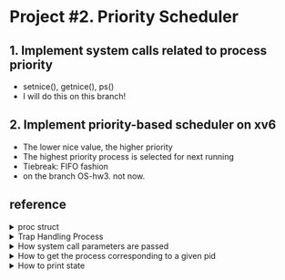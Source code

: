 # Project #2. Priority Scheduler
## 1. Implement system calls related to process priority
- setnice(), getnice(), ps()
- I will do this on this branch!
## 2. Implement priority-based scheduler on xv6
- The lower nice value, the higher priority
- The highest priority process is selected for next running
- Tiebreak: FIFO fashion
- on the branch OS-hw3. not now.
## reference
<details>
  <summary>proc struct</summary>

  ![proc_struct](./images/proc_struct.png)
</details>
<details>
  <summary>Trap Handling Process</summary>
  
  ![trap handling process](./images/capture_250605_131249.png)
  - The `kill()` used in the user program is generated through user.h and usys.S
  - The `kill()` used in the `sys_kill()` and The `kill()` used in the user program are not the same
  - This also applies to `fork()`, `setnice()`, `getnice()`, `ps()`, ...

</details>
<details>
  <summary>How system call parameters are passed</summary>

  - use `argint`, `argptr`, `argstr` in syscall.c
    <details> 
      <summary>view argint, argptr, argstr codes</summary>
  
      ![arg codes](./images/capture_250605_135401.png)
    </details>
    <details>
      <summary>view sys_sleep code using argint to get parameter</summary>

      ![sys_sleep code](./images/sys_sleep_code.png)
    </details>
</details>
<details>
  <summary>How to get the process corresponding to a given pid</summary>

  ![kill image](./images/kill.png)
</details>
<details>
  <summary>How to print state</summary>

  - There is a different appoach to implement printing process state
  ![printing_state](./images/print_state.png)
</details>

